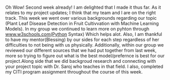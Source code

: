 Oh Wow! Second week already! 
I am delighted that I made it thus far. As it relates to my project updates; I think that my team and I are on the right track. This week we went over various backgrounds regarding our topic (Plant Leaf Disease Detection in Fruit Cultivvation with Machine Learning Models).
In my group we continued to learn more on pyhton through www.w3schools.com(Python Syntax) Which helps alot. Also, I am thankful to have my mentor(Blessing) by our sides for each step regardless of her difficulties to not being with us physically. 
Additionally, within our group we reviewed our different sources that we had put together from last week, more so trying to figure out what is the best model/prefernce is best for our project.Along side that we did backgroud research and connecting with your project topic with Dr. Saroj who teaches in that field. I also, completed my CITI program assignment throughout the course of this week.
